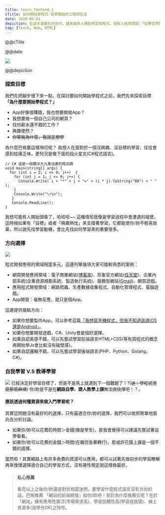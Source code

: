 ```yaml
---
title: learn_fontend_1
cTitle: 如何開始學程式-從零開始的工程師生活
date: 2020-05-01
depiction: 在這半虛擬化的世代，越來越多人開始學習寫程式。很有人經常問說：「如果從零開始學程式，應該先從哪些程式語言入門比較好、程式開發工具怎麼選擇；應該要去上課還是自學；之後可以找到什麼工作...」。於是我將這些問題一一整理成一系列文章來替想學程式的人解惑。
tag: [Teach, Web, HTML]
---
```

<!--@@master=../../../../../layout.html-->

<!--@@block=meta-->
<meta name="author" content="Berglas">
<meta name="copyright" content="Berglas">
<meta name="description" content="@@depiction">
<meta itemprop="name" content="@@cTitle｜巴格.生活日記•學習筆記">
<meta itemprop="image" content="@@site.jpg">
<meta itemprop="description" content="@@depiction">
<meta property="og:title" content="@@cTitle｜巴格.生活日記•學習筆記">
<meta property="og:url" content="@@site.html">
<meta property="og:image" content="@@site.jpg">
<meta property="og:description" content="@@depiction">
<meta property="og:site_name" content="巴格.生活日記•學習筆記">
<meta property="og:type" content="article">
<title>@@cTitle｜巴格.生活日記•學習筆記</title>
<!--@@close-->

<!--@@block=title-->
<p class='theme-title'>@@cTitle</p>
<p class='time-mark'>@@date</p>
<!--@@close-->

<!--@@block=depiction-->
![](https://i.imgur.com/SFz2RbF.jpg)
<p class='depiction'>@@depiction</p>
<!--@@close-->

<!--@@block=content-->
### 探索目標
我們先把腳步慢下來一點，在探討要如何開始學程式之前，我們先來探索目標
**「為什麼要開始學程式？」**

* App好像很賺錢，我也想要開發App？
* 我想要做一個自己公司的網頁？
* 找份薪水還不錯的工作？
* 興趣使然？
* ~~你管我為什麼，我就是想學~~

為什麼巴格要這樣嘮叨呢？
我想人在面對於一個沒興趣、沒目標的學習，往往會感到枯燥乏味，更何況是像下面的段火星文(C#程式語言)。
```
// C# 這是一段顯示九九乘法表的程式碼
void main(string[] args) {
  for (int i = 2; i <= 9; i++)	{
    for (int j = 1; j <= 9; j++) {
      Console.Write( i + "*" + j + "=" + (i * j).ToString("00") + " " );
    }
    Console.Write("\r\n");
   }
   Console.ReadLine();
}
```
我想可能有人開始頭昏了，哈哈哈~~
這種情形就像是學習過程中會遭遇的碰壁，這時候如果有「目標」或者「興趣熱忱」來支撐著學習，它都能使你/妳不輕易放棄，所以說先找學習動機，會比先找如何學習來的重要很多。

### 方向選擇
![](https://i.imgur.com/e6SGdIa.jpg)

程式開發應用的領域相當多元，這邊列舉幾項大家可能較熟悉的案例：
* 網頁開發應用領域：電子商業網站([博客來](https://www.books.com.tw/))、形象官方網站([任天堂](https://www.nintendo.tw/index.html))、企業內部系統(企業資源規劃系統、製造執行系統)、服務型網站([Gmail](https://mail.google.com/))、網頁遊戲。
* 應用程式開發領域：網路爬蟲、生產數據收集程式、自動化管理程式、電腦遊戲。
* App開發：毫無反應，就只是個App。

這邊提供幾點方向：
* 如果你想要製作App，可以參考這篇[「我想寫手機程式，但我不知道該選iOS還是Android」](https://progressbar.tw/posts/38)。
* 如果你想要開發遊戲，C#、Unity會是個好選擇。
* 如果自認美感不錯，可以先嘗試學習前端語言HTML+CSS(等有寫程式的概念再開始學Js會比較沒有碰壁感)。
* 如果自認邏輯不錯，可以先嘗試學習後端語言(PHP、Python、Golang、C#)。

### 自我學習 V.S 教導學習
![](https://i.imgur.com/jncKzdd.jpg)
已經決定好學習目標了，但是不是馬上就遇到下一個難題了！?(~~迷：學程式怎麼那麼麻煩~~)
你/妳是不是在**網路自學、請人教學上課**無法做抉擇吧！？。
#### 應該透過何種資源來做入門學習呢？
其實這問題沒有最好的的選擇，只有最適合你/妳的選擇，我們可以依照簡單地面向去分析討論。
* 如果你/妳可以花費的時間＞金錢(像是學生)，那我會覺得可以建議先嘗試著自學看看。
* 如果你/妳可以花費的金錢＞時間(在職但急著轉行)，那或許花錢上課是一個不錯的選擇。

當然啦！其實網路上有許多免費的資源可以應用，都可以試著先做初步的學習瞭解再來慢慢選擇適合自己的學習方式，沒有硬性規定說這樣做最好。

> #### 私心推薦
> 看完以上之後你/妳還是對於相當迷惘，要學習什麼程式語言沒有方向的話，巴格推薦
> 「網站的前端開發」給你/妳吧！至於為什麼推薦它呢？在於「網站」擁有應用性廣泛(市場需求高)、學習回饋性高(學習成就感)、線上資源多(自學也OK)之特性。
<!--@@close-->